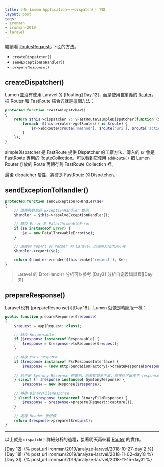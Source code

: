 ```yaml
---
title: 分析 Lumen Application－－dispatch() 下篇
layout: post
tags:
- ironman
- ironman-2019
- laravel
---
```


繼續看 [RoutesRequests][] 下面的方法。

* `createDispatcher()`
* `sendExceptionToHandler()`
* `prepareResponse()`

## createDispatcher()

Lumen 並沒有使用 Laravel 的 [Routing][Day 12]，而是使用自定義的 [Router][]，把 Router 和 FastRoute 結合的就是這個方法：

```php
protected function createDispatcher()
{
    return $this->dispatcher ?: \FastRoute\simpleDispatcher(function ($r) {
        foreach ($this->router->getRoutes() as $route) {
            $r->addRoute($route['method'], $route['uri'], $route['action']);
        }
    });
}
```

simpleDispatcher 是 FastRoute 提供 Dispatcher 的工廠方法。傳入的 `$r` 會是 FastRoute 專用的 RouteCollection。可以看到它使用 `addRoute()` 把 Lumen Router 存放的 Route 再轉存到 FastRoute Collection 裡。

最後 dispatcher 屬性，將會是 FastRoute 的 Dispatcher。

## sendExceptionToHandler()

```php
protected function sendExceptionToHandler($e)
{
    // 這裡將會取得 ExceptionHandler 實例
    $handler = $this->resolveExceptionHandler();

    // 轉換 Error 為 FatalThrowableError
    if ($e instanceof Error) {
        $e = new FatalThrowableError($e);
    }

    // 這裡的 report 與 render 和 Laravel 的使用方法大同小異
    $handler->report($e);

    return $handler->render($this->make('request'), $e);
}
```

> Laravel 的 ErrorHandler 分析可以參考 [Day31 分析自定義錯誤頁][Day 31]

## prepareResponse()

Laravel 也有 [prepareResponse()][Day 18]，Lumen 就像是精簡版一樣：

```php
public function prepareResponse($response)
{
    $request = app(Request::class);

    // 轉換 Responsable
    if ($response instanceof Responsable) {
        $response = $response->toResponse($request);
    }

    // 轉換 PSR7 Response
    if ($response instanceof PsrResponseInterface) {
        $response = (new HttpFoundationFactory)->createResponse($response);
        
    // 若不是 Symfony Response 的實例，則預期會是字串，直接依字串產生 response
    } elseif (! $response instanceof SymfonyResponse) {
        $response = new Response($response);

    // 轉換 BinaryFileResponse
    } elseif ($response instanceof BinaryFileResponse) {
        $response = $response->prepare(Request::capture());
    }

    // 處理 Header 後回傳
    return $response->prepare($request);
}
```

---

以上就是 `dispatch()` 詳細分析的過程，接著明天再來看 [Router][] 的實作。

[Router]: https://github.com/laravel/lumen-framework/blob/v5.7.6/src/Routing/Router.php 
[RoutesRequests]: https://github.com/laravel/lumen-framework/blob/v5.7.6/src/Concerns/RoutesRequests.php

[Day 12]: {% post_url ironman/2019/analyze-laravel/2018-10-27-day12 %}
[Day 18]: {% post_url ironman/2019/analyze-laravel/2018-11-02-day18 %}
[Day 31]: {% post_url ironman/2019/analyze-laravel/2018-11-15-day31 %}
